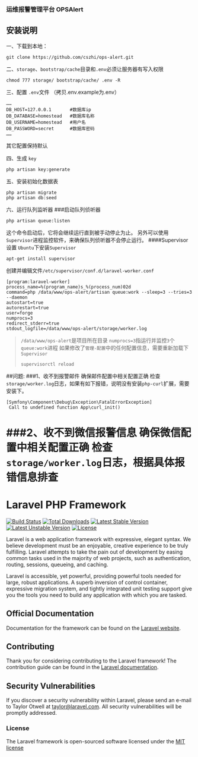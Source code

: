 ### 运维报警管理平台 OPSAlert



## 安装说明

一、下载到本地：
```
git clone https://github.com/cszhi/ops-alert.git
```
二、`storage`、`bootstrap/cache`目录和`.env`必须让服务器有写入权限
```
chmod 777 storage/ bootstrap/cache/ .env -R
```
三、配置 `.env`文件 （拷贝.env.example为.env）
```
……
DB_HOST=127.0.0.1		#数据库ip
DB_DATABASE=homestead	#数据库名称
DB_USERNAME=homestead	#用户名
DB_PASSWORD=secret		#数据库密码
……
```
其它配置保持默认

四、生成 `key`
```
php artisan key:generate
```

五、安装初始化数据表
```
php artisan migrate
php artisan db:seed
```

六、运行队列监听器
###启动队列侦听器
```
php artisan queue:listen
```
这个命令启动后，它将会继续运行直到被手动停止为止。
另外可以使用`Supervisor`进程监控软件，来确保队列侦听器不会停止运行。
####Supervisor 设置
`Ubuntu`下安装`Supervisor`
```
apt-get install supervisor
```
创建并编辑文件`/etc/supervisor/conf.d/laravel-worker.conf`
```
[program:laravel-worker]
process_name=%(program_name)s_%(process_num)02d
command=php /data/www/ops-alert/artisan queue:work --sleep=3 --tries=3 --daemon
autostart=true
autorestart=true
user=forge
numprocs=3
redirect_stderr=true
stdout_logfile=/data/www/ops-alert/storage/worker.log
```
>`/data/www/ops-alert`是项目所在目录
>`numprocs=3`指运行并监控`3`个`queue:work`进程
>如果修改了`管理-配置`中的任何配置信息，需要重新加载下`Supervisor`
>```
>supervisorctl reload
>```

##问题:
###1、收不到报警邮件
确保邮件配置中相关配置正确
检查`storage/worker.log`日志，如果有如下报错，说明没有安装`php-curl`扩展，需要安装下。
```
[Symfony\Component\Debug\Exception\FatalErrorException]  
 Call to undefined function App\curl_init() 
```
###2、收不到微信报警信息
确保微信配置中相关配置正确
检查`storage/worker.log`日志，根据具体报错信息排查
===============================
# Laravel PHP Framework

[![Build Status](https://travis-ci.org/laravel/framework.svg)](https://travis-ci.org/laravel/framework)
[![Total Downloads](https://poser.pugx.org/laravel/framework/d/total.svg)](https://packagist.org/packages/laravel/framework)
[![Latest Stable Version](https://poser.pugx.org/laravel/framework/v/stable.svg)](https://packagist.org/packages/laravel/framework)
[![Latest Unstable Version](https://poser.pugx.org/laravel/framework/v/unstable.svg)](https://packagist.org/packages/laravel/framework)
[![License](https://poser.pugx.org/laravel/framework/license.svg)](https://packagist.org/packages/laravel/framework)

Laravel is a web application framework with expressive, elegant syntax. We believe development must be an enjoyable, creative experience to be truly fulfilling. Laravel attempts to take the pain out of development by easing common tasks used in the majority of web projects, such as authentication, routing, sessions, queueing, and caching.

Laravel is accessible, yet powerful, providing powerful tools needed for large, robust applications. A superb inversion of control container, expressive migration system, and tightly integrated unit testing support give you the tools you need to build any application with which you are tasked.

## Official Documentation

Documentation for the framework can be found on the [Laravel website](http://laravel.com/docs).

## Contributing

Thank you for considering contributing to the Laravel framework! The contribution guide can be found in the [Laravel documentation](http://laravel.com/docs/contributions).

## Security Vulnerabilities

If you discover a security vulnerability within Laravel, please send an e-mail to Taylor Otwell at taylor@laravel.com. All security vulnerabilities will be promptly addressed.

### License

The Laravel framework is open-sourced software licensed under the [MIT license](http://opensource.org/licenses/MIT)
